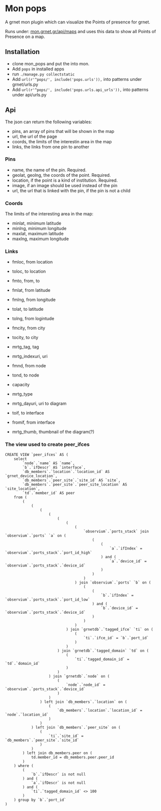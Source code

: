 # Mon pops
A grnet mon plugin which can visualize the Points of presence
for grnet.

Runs under:
[mon.grnet.gr/api/maps](https://mon.grnet.gr/api/maps/) and uses this data to
show all Points of Presence on a map.


## Installation
- clone mon_pops and put the into mon.
- Add `pops` in installed apps
- run `./manage.py collectstatic`
- Add `url(r'^pops/', include('pops.urls')),` into patterns under grnet/urls.py
- Add `url(r'^pops/', include('pops.urls.api_urls')),` into patterns under api/urls.py


## Api
The json can return the following variables:

- pins, an array of pins that will be shown in the map
- url, the url of the page
- coords, the limits of the interestin area in the map
- links, the links from one pin to another

### Pins
- name, the name of the pin. Required.
- geolat, geolng, the coords of the point. Required.
- location, if the point is a kind of institution. Required.
- image, if an image should be used instead of the pin
- url, the url that is linked with the pin, if the pin is not a child

### Coords
The limits of the interesting area in the map:

- minlat, minimum latitude
- minlng, minimum longitude
- maxlat, maximum latitude
- maxlng, maximum longitude


### Links

- fmloc, from location
- toloc, to location

- fmto, from, to

- fmlat, from latitude
- fmlng, from longitude
- tolat, to latitude
- tolng, from logintude

- fmcity, from city
- tocity, to city

- mrtg_tag, tag
- mrtg_indexuri, uri

- fmnd, from node
- tond, to node

- capacity

- mrtg_type
- mrtg_dayuri, uri to diagram

- toif, to interface
- fromif, from interface

- mrtg_thumb, thumbnail of the diagram(?)


### The view used to create peer_ifces
	CREATE VIEW `peer_ifces` AS (
	    select
	        `node`.`name` AS `name`,
	        `b`.`ifDescr` AS `interface`,
	        `db_members`.`location`.`location_id` AS `grnet_device_location`,
	        `db_members`.`peer_site`.`site_id` AS `site`,
	        `db_members`.`peer_site`.`peer_site_location` AS `site_location`,
	        `td`.`member_id` AS peer
	    from (
	        (
	            (
	                (
	                    (
	                        (
	                            (
	                                (
	                                    `observium`.`ports_stack` join `observium`.`ports` `a` on (
	                                        (
	                                            (
	                                                `a`.`ifIndex` = `observium`.`ports_stack`.`port_id_high`
	                                            ) and (
	                                                `a`.`device_id` = `observium`.`ports_stack`.`device_id`
	                                            )
	                                        )
	                                    )
	                                ) join `observium`.`ports` `b` on (
	                                    (
	                                        (
	                                            `b`.`ifIndex` = `observium`.`ports_stack`.`port_id_low`
	                                        ) and (
	                                            `b`.`device_id` = `observium`.`ports_stack`.`device_id`
	                                        )
	                                    )
	                                )
	                            ) join `grnetdb`.`tagged_ifce` `ti` on (
	                                (
	                                    `ti`.`ifce_id` = `b`.`port_id`
	                                )
	                            )
	                        ) join `grnetdb`.`tagged_domain` `td` on (
	                            (
	                                `ti`.`tagged_domain_id` = `td`.`domain_id`
	                            )
	                        )
	                    ) join `grnetdb`.`node` on (
	                        (
	                            `node`.`node_id` = `observium`.`ports_stack`.`device_id`
	                        )
	                    )
	                ) left join `db_members`.`location` on (
	                    (
	                        `db_members`.`location`.`location_id` = `node`.`location_id`
	                    )
	                )
	            ) left join `db_members`.`peer_site` on (
	                (
	                    `ti`.`site_id` = `db_members`.`peer_site`.`site_id`
	                )
	            )
	        ) left join db_members.peer on (
	            td.member_id = db_members.peer.peer_id
	        )
	    ) where (
	        (
	            `b`.`ifDescr` is not null
	        ) and (
	            `a`.`ifDescr` is not null
	        ) and (
	            `ti`.`tagged_domain_id` <> 100
	        )
	    ) group by `b`.`port_id`
	)
